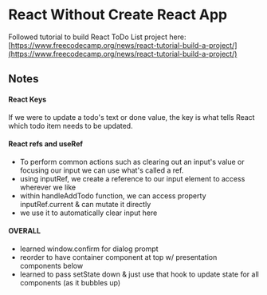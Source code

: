 # React Without Create React App
Followed tutorial to build React ToDo List project here: [https://www.freecodecamp.org/news/react-tutorial-build-a-project/](https://www.freecodecamp.org/news/react-tutorial-build-a-project/)

## Notes
#### React Keys
If we were to update a todo's text or done value, the key is what tells React which todo item needs to be updated.
#### React refs and useRef
- To perform common actions such as clearing out an input's value or focusing our input we can use what's called a ref.
- using inputRef, we create a reference to our input element to access wherever we like
- within handleAddTodo function, we can access property inputRef.current & can mutate it directly
- we use it to automatically clear input here

#### OVERALL
- learned window.confirm for dialog prompt
- reorder to have container component at top w/ presentation components below
- learned to pass setState down & just use that hook to update state for all components (as it bubbles up)